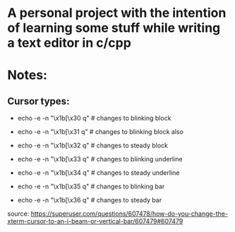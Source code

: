 # A personal project with the intention of learning some stuff while writing a text editor in c/cpp

# Notes:

## Cursor types:
- echo -e -n "\x1b[\x30 q" # changes to blinking block

- echo -e -n "\x1b[\x31 q" # changes to blinking block also

- echo -e -n "\x1b[\x32 q" # changes to steady block

- echo -e -n "\x1b[\x33 q" # changes to blinking underline

- echo -e -n "\x1b[\x34 q" # changes to steady underline

- echo -e -n "\x1b[\x35 q" # changes to blinking bar

- echo -e -n "\x1b[\x36 q" # changes to steady bar


source: https://superuser.com/questions/607478/how-do-you-change-the-xterm-cursor-to-an-i-beam-or-vertical-bar/607479#607479
